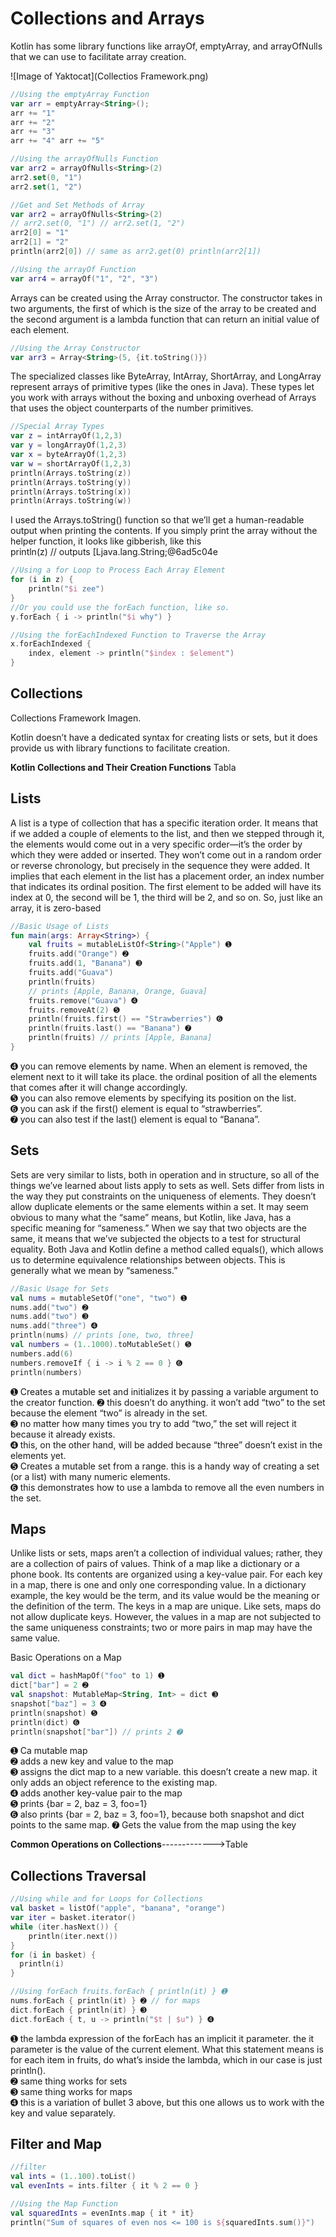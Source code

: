 # Collections and Arrays
Kotlin has some library functions like arrayOf, emptyArray, and arrayOfNulls that we can use to facilitate array creation.

![Image of Yaktocat](Collectios Framework.png)

```kotlin
//Using the emptyArray Function
var arr = emptyArray<String>(); 
arr += "1"
arr += "2"
arr += "3"
arr += "4" arr += "5"
```

```kotlin
//Using the arrayOfNulls Function
var arr2 = arrayOfNulls<String>(2) 
arr2.set(0, "1")
arr2.set(1, "2")
```

```kotlin
//Get and Set Methods of Array
var arr2 = arrayOfNulls<String>(2)
// arr2.set(0, "1") // arr2.set(1, "2")
arr2[0] = "1" 
arr2[1] = "2"
println(arr2[0]) // same as arr2.get(0) println(arr2[1])
````

```kotlin
//Using the arrayOf Function 
var arr4 = arrayOf("1", "2", "3")
````
Arrays can be created using the Array constructor. The constructor takes in two arguments, the first of which is the size of the array to be created and the second argument is a lambda function that can return an initial value of each element.
```kotlin
//Using the Array Constructor
var arr3 = Array<String>(5, {it.toString()})
```
The specialized classes like ByteArray, IntArray, ShortArray, and LongArray represent arrays of primitive types (like the ones in Java). These types let you work with arrays without the boxing and unboxing overhead of Arrays that uses the object counterparts
of the number primitives. 

```kotlin
//Special Array Types
var z = intArrayOf(1,2,3) 
var y = longArrayOf(1,2,3)
var x = byteArrayOf(1,2,3) 
var w = shortArrayOf(1,2,3)
println(Arrays.toString(z)) 
println(Arrays.toString(y)) 
println(Arrays.toString(x)) 
println(Arrays.toString(w))
```
I used the Arrays.toString() function so that we’ll get a human-readable output when printing the contents. If you simply print the array without the helper function, it looks like gibberish, like this
<br>
println(z) // outputs [Ljava.lang.String;@6ad5c04e

```kotlin
//Using a for Loop to Process Each Array Element
for (i in z) { 
    println("$i zee")
}
//Or you could use the forEach function, like so. 
y.forEach { i -> println("$i why") }
````

```kotlin
//Using the forEachIndexed Function to Traverse the Array
x.forEachIndexed { 
    index, element -> println("$index : $element")
}
```

## Collections

Collections Framework
Imagen.

Kotlin doesn’t have a dedicated syntax for creating lists or sets, but it does provide us with library functions to facilitate creation. 

**Kotlin Collections and Their Creation Functions**
Tabla


## Lists

A list is a type of collection that has a specific iteration order. It means that if we added a couple of elements to the list, and then we stepped through it, the elements would come out in a very specific order—it’s the order by which they were added or inserted. They won’t come out in a random order or reverse chronology, but precisely in the sequence they were added. It implies that each element in the list has a placement order, an index number that indicates its ordinal position. The first element to be added will have its index at 0, the second will be 1, the third will be 2, and so on. So, just like an array, it is zero-based

```kotlin
//Basic Usage of Lists 
fun main(args: Array<String>) {
    val fruits = mutableListOf<String>("Apple") ➊ 
    fruits.add("Orange") ➋
    fruits.add(1, "Banana") ➌ 
    fruits.add("Guava")
    println(fruits) 
    // prints [Apple, Banana, Orange, Guava] 
    fruits.remove("Guava") ➍
    fruits.removeAt(2) ➎ 
    println(fruits.first() == "Strawberries") ➏
    println(fruits.last() == "Banana") ➐ 
    println(fruits) // prints [Apple, Banana]
}
```
➍ you can remove elements by name. When an element is removed, the element next to it will take its place. the ordinal position of all the elements that comes after it will change accordingly.<br>
➎ you can also remove elements by specifying its position on the list.<br>
➏ you can ask if the first() element is equal to “strawberries”.<br>
➐ you can also test if the last() element is equal to “Banana”.<br>


## Sets

Sets are very similar to lists, both in operation and in structure, so all of the things
we’ve learned about lists apply to sets as well. Sets differ from lists in the way they put constraints on the uniqueness of elements. They doesn’t allow duplicate elements or
the same elements within a set. It may seem obvious to many what the “same” means, but Kotlin, like Java, has a specific meaning for “sameness.” When we say that two objects are the same, it means that we’ve subjected the objects to a test for structural equality. Both Java and Kotlin define a method called equals(), which allows us to determine equivalence relationships between objects. This is generally what we mean by “sameness.” 

```kotlin
//Basic Usage for Sets
val nums = mutableSetOf("one", "two") ➊ 
nums.add("two") ➋ 
nums.add("two") ➌ 
nums.add("three") ➍
println(nums) // prints [one, two, three]
val numbers = (1..1000).toMutableSet() ➎ 
numbers.add(6)
numbers.removeIf { i -> i % 2 == 0 } ➏
println(numbers)
```

➊ Creates a mutable set and initializes it by passing a variable argument to the creator function. ➋ this doesn’t do anything. it won’t add “two” to the set because the element “two” is already in
the set. <br>
➌ no matter how many times you try to add “two,” the set will reject it because it already exists.<br>
➍ this, on the other hand, will be added because “three” doesn’t exist in the elements yet.<br>
➎ Creates a mutable set from a range. this is a handy way of creating a set (or a list) with many numeric elements.<br>
➏ this demonstrates how to use a lambda to remove all the even numbers in the set.<br>

## Maps
Unlike lists or sets, maps aren’t a collection of individual values; rather, they are a collection of pairs of values. Think of a map like a dictionary or a phone book. Its contents are organized using a key-value pair. For each key in a map, there is one and only one corresponding value. In a dictionary example, the key would be the term, and its value would be the meaning or the definition of the term.
The keys in a map are unique. Like sets, maps do not allow duplicate keys. However, the values in a map are not subjected to the same uniqueness constraints; two or more pairs in map may have the same value.

Basic Operations on a Map 
```kotlin
val dict = hashMapOf("foo" to 1) ➊
dict["bar"] = 2 ➋
val snapshot: MutableMap<String, Int> = dict ➌
snapshot["baz"] = 3 ➍
println(snapshot) ➎ 
println(dict) ➏ 
println(snapshot["bar"]) // prints 2 ➐
```

➊ Ca mutable map<br>
➋ adds a new key and value to the map<br>
➌ assigns the dict map to a new variable. this doesn’t create a new map. it only adds an object reference to the existing map.<br>
➍ adds another key-value pair to the map<br>
➎ prints {bar = 2, baz = 3, foo=1}<br>
➏ also prints {bar = 2, baz = 3, foo=1}, because both snapshot and dict points to the same map. ➐ Gets the value from the map using the key<br>

**Common Operations on Collections**------------->Table

## Collections Traversal

```kotlin
//Using while and for Loops for Collections
val basket = listOf("apple", "banana", "orange") 
var iter = basket.iterator()
while (iter.hasNext()) {
    println(iter.next()) 
}
for (i in basket) {
  println(i)
}
```
```kotlin
//Using forEach fruits.forEach { println(it) } ➊
nums.forEach { println(it) } ➋ // for maps
dict.forEach { println(it) } ➌
dict.forEach { t, u -> println("$t | $u") } ➍
```
➊ the lambda expression of the forEach has an implicit it parameter. the it parameter is the value of the current element. What this statement means is for each item in fruits, do what’s inside the lambda, which in our case is just println().<br>
➋ same thing works for sets<br>
➌ same thing works for maps<br>
➍ this is a variation of bullet 3 above, but this one allows us to work with the key and value separately.<br>

## Filter and Map

```kotlin
//filter
val ints = (1..100).toList()
val evenInts = ints.filter { it % 2 == 0 }
```
```kotlin
//Using the Map Function
val squaredInts = evenInts.map { it * it}
println("Sum of squares of even nos <= 100 is ${squaredInts.sum()}")
````
